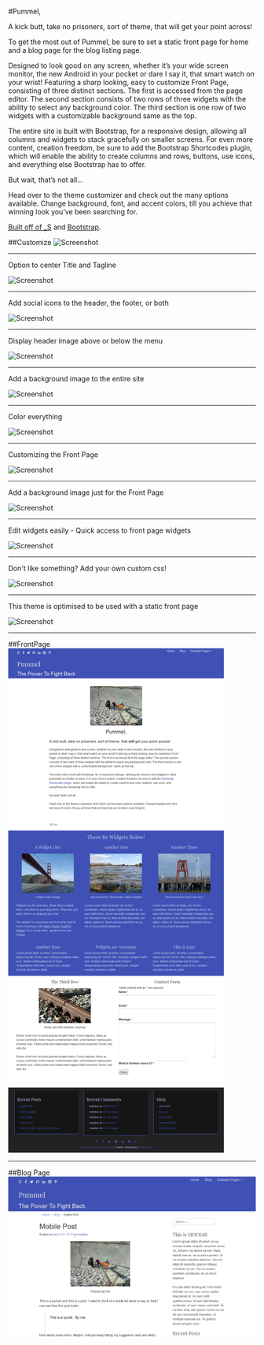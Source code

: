 #Pummel,

A kick butt, take no prisoners, sort of theme, that will get your point across!

To get the most out of Pummel, be sure to set a static front page for home and a blog page for the blog listing page.

Designed to look good on any screen, whether it’s your wide screen monitor, the new Android in your pocket or dare I say it, that smart watch on your wrist! Featuring a sharp looking, easy to customize Front Page, consisting of three distinct sections. The first is accessed from the page editor. The second section consists of two rows of three widgets with the ability to select any background color. The third section is one row of two widgets with a customizable background  same as the top.

The entire site is built with Bootstrap, for a responsive design, allowing all columns and widgets to stack gracefully on smaller screens. For even more content, creation freedom, be sure to add the Bootstrap Shortcodes plugin, which will enable the ability to create columns and rows, buttons, use icons, and everything else Bootstrap has to offer.

But wait, that’s not all…

Head over to the theme customizer and check out the many options available. Change background, font, and accent colors, till you achieve that winning look you’ve been searching for.

[Built off of _S](https://github.com/Automattic/_s) and [Bootstrap](getbootstrap.com).

##Customize
![Screenshot](https://dl.dropboxusercontent.com/u/21809793/Screenshot_all.png)
***

Option to center Title and Tagline

![Screenshot](https://dl.dropboxusercontent.com/u/21809793/Screenshot%20site_title.png)
***

Add social icons to the header, the footer, or both

![Screenshot](https://dl.dropboxusercontent.com/u/21809793/Screenshot%20social.png)
***

Display header image above or below the menu

![Screenshot](https://dl.dropboxusercontent.com/u/21809793/Screenshot%20header_image.png)
***

Add a background image to the entire site

![Screenshot](https://dl.dropboxusercontent.com/u/21809793/Screenshot%20background-image.png)
***

Color everything

![Screenshot](https://dl.dropboxusercontent.com/u/21809793/Screenshot%20colors.png)
***

Customizing the Front Page

![Screenshot](https://dl.dropboxusercontent.com/u/21809793/Screenshot%20frontpage-middle.png)
***

Add a background image just for the Front Page

![Screenshot](https://dl.dropboxusercontent.com/u/21809793/Screenshot%20frontpage-background.png)
***

Edit widgets easily - Quick access to front page widgets

![Screenshot](https://dl.dropboxusercontent.com/u/21809793/Screenshot%20widgets.png)
***

Don't like something? Add your own custom css!

![Screenshot](https://dl.dropboxusercontent.com/u/21809793/Screenshot%20custom_css.png)
***

This theme is optimised to be used with a static front page

![Screenshot](https://dl.dropboxusercontent.com/u/21809793/Screenshot%20static_front.png)
***

##FrontPage
![Screenshot](/images/full-screenshot.png)
***
##Blog Page
![Blog-Screenshot](/images/blog-screenshot.png)
